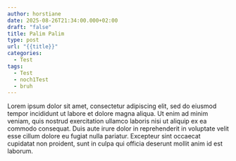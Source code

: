 ```yaml
---
author: horstiane
date: 2025-08-26T21:34:00.000+02:00
draft: "false"
title: Palim Palim
type: post
url: "{{title}}"
categories:
  - Test
tags:
  - Test
  - noch1Test
  - bruh
---
```


Lorem ipsum dolor sit amet, consectetur adipiscing elit, sed do eiusmod 
tempor incididunt ut labore et dolore magna aliqua. Ut enim ad minim 
veniam, quis nostrud exercitation ullamco laboris nisi ut aliquip ex ea 
commodo consequat. Duis aute irure dolor in reprehenderit in voluptate 
velit esse cillum dolore eu fugiat nulla pariatur. Excepteur sint 
occaecat cupidatat non proident, sunt in culpa qui officia deserunt 
mollit anim id est laborum.
